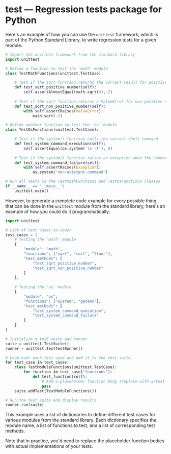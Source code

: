 # test — Regression tests package for Python

Here's an example of how you can use the `unittest` framework, which is part of the Python Standard Library, to write regression tests for a given module.

```python
# Import the unittest framework from the standard library
import unittest

# Define a function to test the 'math' module
class TestMathFunctions(unittest.TestCase):

    # Test if the sqrt function returns the correct result for positive numbers
    def test_sqrt_positive_number(self):
        self.assertAlmostEqual(math.sqrt(4), 2)
    
    # Test if the sqrt function returns a ValueError for non-positive numbers
    def test_sqrt_non_positive_number(self):
        with self.assertRaises(ValueError):
            math.sqrt(-1)

# Define another function to test the 'os' module
class TestOsFunctions(unittest.TestCase):

    # Test if the system() function calls the correct shell command
    def test_system_command_execution(self):
        self.assertEqual(os.system('ls -l'), 0)
    
    # Test if the system() function raises an exception when the command fails
    def test_system_command_failure(self):
        with self.assertRaises(Exception):
            os.system('non-existent-command')

# Run all tests in the TestMathFunctions and TestOsFunctions classes
if __name__ == '__main__':
    unittest.main()
```

However, to generate a complete code example for every possible thing that can be done in the `unittest` module from the standard library, here's an example of how you could do it programmatically:

```python
import unittest

# List of test cases to cover
test_cases = [
    # Testing the 'math' module
    {
        "module": "math",
        "functions": ["sqrt", "ceil", "floor"],
        "test_methods": [
            "test_sqrt_positive_number",
            "test_sqrt_non_positive_number"
        ]
    },
    
    # Testing the 'os' module
    {
        "module": "os",
        "functions": ["system", "getenv"],
        "test_methods": [
            "test_system_command_execution",
            "test_system_command_failure"
        ]
    }
]

# Initialize a test suite and runner
suite = unittest.TestSuite()
runner = unittest.TextTestRunner()

# Loop over each test case and add it to the test suite
for test_case in test_cases:
    class TestModuleFunctions(unittest.TestCase):
        for function in test_case["functions"]:
            def test_function(self):
                # Add a placeholder function body (replace with actual implementation)
                pass
    suite.addTest(TestModuleFunctions())

# Run the test suite and display results
runner.run(suite)
```

This example uses a list of dictionaries to define different test cases for various modules from the standard library. Each dictionary specifies the module name, a list of functions to test, and a list of corresponding test methods.

Note that in practice, you'd need to replace the placeholder function bodies with actual implementations of your tests.

